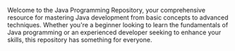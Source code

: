 Welcome to the Java Programming Repository, your comprehensive resource for mastering Java development from basic concepts to advanced techniques. Whether you're a beginner looking to learn the fundamentals of Java programming or an experienced developer seeking to enhance your skills, this repository has something for everyone.
